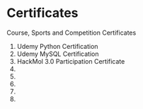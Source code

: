 # Certificates
Course, Sports and Competition Certificates

1. Udemy Python Certification
2. Udemy MySQL Certification
3. HackMol 3.0 Participation Certificate
4. 
5.
6.
7.
8.
